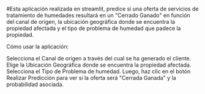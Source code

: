 #Esta aplicación realizada en streamlit, predice si una oferta de servicios de tratamiento de humedades resultará en un "Cerrado Ganado" en función del canal de origen, la ubicación geográfica donde se encuentra la propiedad afectada y el tipo de problema de humedad que padece la propiedad.

Cómo usar la aplicación:

Selecciona el Canal de origen a través del cual se ha generado el cliente.
Elige la Ubicación Geográfica donde se encuentra la propiedad afectada.
Selecciona el Tipo de Problema de humedad.
Luego, haz clic en el botón Realizar Predicción para ver si la oferta será "Cerrada Ganada" y la probabilidad asociada.
